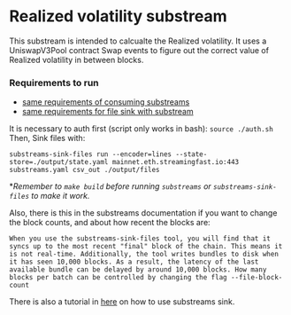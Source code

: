 # Realized volatility substream

This substream is intended to calcualte the Realized volatility. It uses a UniswapV3Pool contract Swap events
to figure out the correct value of Realized volatility in between blocks.

### Requirements to run
- [same requirements of consuming substreams](https://substreams.streamingfast.io/documentation/consume/installing-the-cli)
- [same requirements for file sink with substream](https://substreams.streamingfast.io/documentation/consume/other-sinks/files)


It is necessary to auth first (script only works in bash): `source ./auth.sh`
Then, Sink files with:

```
substreams-sink-files run --encoder=lines --state-store=./output/state.yaml mainnet.eth.streamingfast.io:443 substreams.yaml csv_out ./output/files
```

**Remember to `make build` before running `substreams` or `substreams-sink-files` to make it work.*

Also, there is this in the substreams documentation if you want to change the block counts, and about how recent the blocks are:
```
When you use the substreams-sink-files tool, you will find that it syncs up to the most recent "final" block of the chain. This means it is not real-time. Additionally, the tool writes bundles to disk when it has seen 10,000 blocks. As a result, the latency of the last available bundle can be delayed by around 10,000 blocks. How many blocks per batch can be controlled by changing the flag --file-block-count
```

There is also a tutorial in [here](https://github.com/streamingfast/substreams-sink-files/tree/master/docs/tutorial) on how to use substreams sink.

